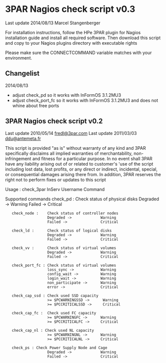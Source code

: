 # 3PAR Nagios check script v0.3
Last update 2014/08/13 Marcel Stangenberger

For installation instructions, follow the HPe 3PAR plugin for Nagios installation guide and install all required software.
Then download this script and copy to your Nagios plugins directory with executable rights

Please make sure the CONNECTCOMMAND variable matches with your environment.

## Changelist
2014/08/13
 - adjust check_pd so it works with InFormOS 3.1.2MU3
 - adjust check_port_fc so it works with InFormOS 3.1.2MU3 and does not whine about free ports

## 3PAR Nagios check script v0.2
Last update 2010/05/14 fredl@3par.com
Last update 2011/03/03 ddu@antemeta.fr

This script is provided "as is" without warranty of any kind and 3PAR specifically disclaims all implied warranties of merchantability, 
non-infringement and fitness for a particular purpose. In no event shall 3PAR have any liability arising out of or related to 
customer's 'use of the script including lost data, lost profits, or any direct or indirect, incidental, special, or 
consequential damages arising there from.
In addition, 3PAR reserves the right not to perform fixes or updates to this script


 Usage : check_3par InServ Username Command

 Supported commands 
       check_pd :      Check status of physical disks
                       Degraded ->             Warning
                       Failed ->               Critical

       check_node :    Check status of controller nodes
                       Degraded ->             Warning
                       Failed ->               Critical

       check_ld :      Check status of logical disks
                       Degraded ->             Warning
                       Failed ->               Critical

       check_vv :      Check status of virtual volumes
                       Degraded ->             Warning
                       Failed ->               Critical

       check_port_fc : Check status of virtual volumes
                       loss_sync ->            Warning
                       config_wait ->          Warning
                       login_wait ->           Warning
                       non_participate ->      Warning
                       error ->                Critical

       check_cap_ssd : Check used SSD capacity
                       >= $PCWARNINGSSD ->      Warning
                       >= $PCCRITICALSSD ->     Critical

       check_cap_fc :  Check used FC capacity
                       >= $PCWARNINGFC ->      Warning
                       >= $PCCRITICALFC ->     Critical

       check_cap_nl : Check used NL capacity 
                       >= $PCWARNINGNL ->      Warning
                       >= $PCCRITICALNL ->     Critical

       check_ps : Check Power Supply Node and Cage
                       Degraded ->             Warning
                       Failed ->               Critical
